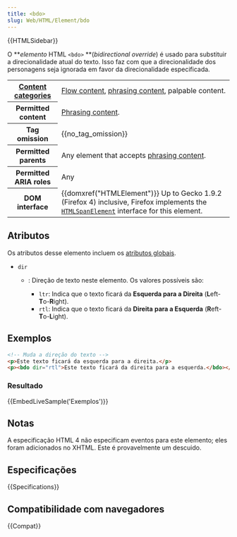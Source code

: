 ```yaml
---
title: <bdo>
slug: Web/HTML/Element/bdo
---
```


{{HTMLSidebar}}

O **_elemento_ HTML `<bdo>` **(_bidirectional override_) é usado para substituir a direcionalidade atual do texto. Isso faz com que a direcionalidade dos personagens seja ignorada em favor da direcionalidade especificada.

<table class="properties">
  <tbody>
    <tr>
      <th scope="row">
        <a href="/pt-BR/docs/HTML/Content_categories">Content categories</a>
      </th>
      <td>
        <a href="/pt-BR/docs/HTML/Content_categories#Flow_content"
          >Flow content</a
        >,
        <a href="/pt-BR/docs/HTML/Content_categories#Phrasing_content"
          >phrasing content</a
        >, palpable content.
      </td>
    </tr>
    <tr>
      <th scope="row">Permitted content</th>
      <td>
        <a href="/pt-BR/docs/HTML/Content_categories#Phrasing_content"
          >Phrasing content</a
        >.
      </td>
    </tr>
    <tr>
      <th scope="row">Tag omission</th>
      <td>{{no_tag_omission}}</td>
    </tr>
    <tr>
      <th scope="row">Permitted parents</th>
      <td>
        Any element that accepts
        <a href="/pt-BR/docs/HTML/Content_categories#Phrasing_content"
          >phrasing content</a
        >.
      </td>
    </tr>
    <tr>
      <th scope="row">Permitted ARIA roles</th>
      <td>Any</td>
    </tr>
    <tr>
      <th scope="row">DOM interface</th>
      <td>
        {{domxref("HTMLElement")}} Up to Gecko 1.9.2 (Firefox 4)
        inclusive, Firefox implements the
        <code
          ><a href="/pt-BR/docs/Web/API/HTMLSpanElement"
            >HTMLSpanElement</a
          ></code
        >
        interface for this element.
      </td>
    </tr>
  </tbody>
</table>

## Atributos

Os atributos desse elemento incluem os [atributos globais](/pt-BR/docs/HTML/Global_attributes).

- `dir`

  - : Direção de texto neste elemento. Os valores possíveis são:

    - `ltr`: Indica que o texto ficará da **Esquerda para a Direita** (**L**eft-**T**o-**R**ight).
    - `rtl`: Indica que o texto ficará da **Direita** **para a Esquerda** (**R**eft-**T**o-**L**ight).

## Exemplos

```html
<!-- Muda a direção do texto -->
<p>Este texto ficará da esquerda para a direita.</p>
<p><bdo dir="rtl">Este texto ficará da direita para a esquerda.</bdo></p>
```

### Resultado

{{EmbedLiveSample('Exemplos')}}

## Notas

A especificação HTML 4 não especificam eventos para este elemento; eles foram adicionados no XHTML. Este é provavelmente um descuido.

## Especificações

{{Specifications}}

## Compatibilidade com navegadores

{{Compat}}
